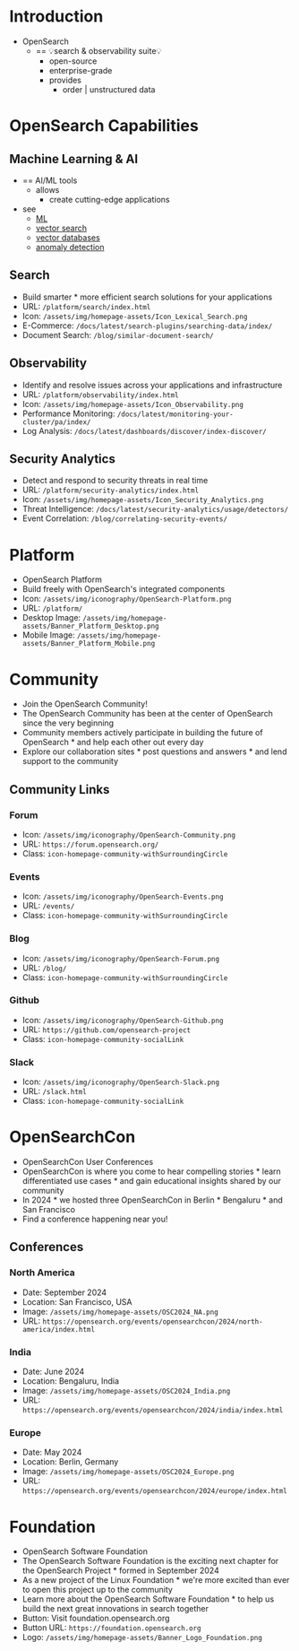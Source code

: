 # Introduction

* OpenSearch 
  * == 💡search & observability suite💡
    * open-source
    * enterprise-grade
    * provides
      * order | unstructured data

# OpenSearch Capabilities

## Machine Learning & AI
* == AI/ML tools
  * allows
    * create cutting-edge applications
* see
  * [ML](/opensearch-website/_platforms/machineLearning.md)
  * [vector search](/opensearch-website/_platforms/search.md)
  * [vector databases](/opensearch-website/_platforms/vector-database.md)
  * [anomaly detection](/opensearch-website/_data/usecases/page_anomalyDetection_datafile.md)

## Search
* Build smarter * more efficient search solutions for your applications
* URL: `/platform/search/index.html`
* Icon: `/assets/img/homepage-assets/Icon_Lexical_Search.png`
* E-Commerce: `/docs/latest/search-plugins/searching-data/index/`
* Document Search: `/blog/similar-document-search/`

## Observability
* Identify and resolve issues across your applications and infrastructure
* URL: `/platform/observability/index.html`
* Icon: `/assets/img/homepage-assets/Icon_Observability.png`
* Performance Monitoring: `/docs/latest/monitoring-your-cluster/pa/index/`
* Log Analysis: `/docs/latest/dashboards/discover/index-discover/`

## Security Analytics
* Detect and respond to security threats in real time
* URL: `/platform/security-analytics/index.html`
* Icon: `/assets/img/homepage-assets/Icon_Security_Analytics.png`
* Threat Intelligence: `/docs/latest/security-analytics/usage/detectors/`
* Event Correlation: `/blog/correlating-security-events/`

# Platform

* OpenSearch Platform
* Build freely with OpenSearch's integrated components
* Icon: `/assets/img/iconography/OpenSearch-Platform.png`
* URL: `/platform/`
* Desktop Image: `/assets/img/homepage-assets/Banner_Platform_Desktop.png`
* Mobile Image: `/assets/img/homepage-assets/Banner_Platform_Mobile.png`

# Community

* Join the OpenSearch Community!
* The OpenSearch Community has been at the center of OpenSearch since the very beginning
* Community members actively participate in building the future of OpenSearch * and help each other out every day
* Explore our collaboration sites * post questions and answers * and lend support to the community

## Community Links

### Forum
* Icon: `/assets/img/iconography/OpenSearch-Community.png`
* URL: `https://forum.opensearch.org/`
* Class: `icon-homepage-community-withSurroundingCircle`

### Events
* Icon: `/assets/img/iconography/OpenSearch-Events.png`
* URL: `/events/`
* Class: `icon-homepage-community-withSurroundingCircle`

### Blog
* Icon: `/assets/img/iconography/OpenSearch-Forum.png`
* URL: `/blog/`
* Class: `icon-homepage-community-withSurroundingCircle`

### Github
* Icon: `/assets/img/iconography/OpenSearch-Github.png`
* URL: `https://github.com/opensearch-project`
* Class: `icon-homepage-community-socialLink`

### Slack
* Icon: `/assets/img/iconography/OpenSearch-Slack.png`
* URL: `/slack.html`
* Class: `icon-homepage-community-socialLink`

# OpenSearchCon

* OpenSearchCon User Conferences
* OpenSearchCon is where you come to hear compelling stories * learn differentiated use cases * and gain educational insights shared by our community
* In 2024 * we hosted three OpenSearchCon in Berlin * Bengaluru * and San Francisco
* Find a conference happening near you!

## Conferences

### North America
* Date: September 2024
* Location: San Francisco, USA
* Image: `/assets/img/homepage-assets/OSC2024_NA.png`
* URL: `https://opensearch.org/events/opensearchcon/2024/north-america/index.html`

### India
* Date: June 2024
* Location: Bengaluru, India
* Image: `/assets/img/homepage-assets/OSC2024_India.png`
* URL: `https://opensearch.org/events/opensearchcon/2024/india/index.html`

### Europe
* Date: May 2024
* Location: Berlin, Germany
* Image: `/assets/img/homepage-assets/OSC2024_Europe.png`
* URL: `https://opensearch.org/events/opensearchcon/2024/europe/index.html`

# Foundation

* OpenSearch Software Foundation
* The OpenSearch Software Foundation is the exciting next chapter for the OpenSearch Project * formed in September 2024
* As a new project of the Linux Foundation * we're more excited than ever to open this project up to the community
* Learn more about the OpenSearch Software Foundation * to help us build the next great innovations in search together
* Button: Visit foundation.opensearch.org
* Button URL: `https://foundation.opensearch.org`
* Logo: `/assets/img/homepage-assets/Banner_Logo_Foundation.png`
